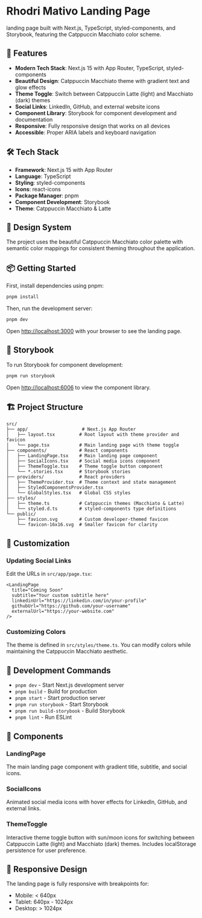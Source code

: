 # Rhodri Mativo Landing Page

landing page built with Next.js, TypeScript, styled-components, and Storybook, featuring the Catppuccin Macchiato color scheme.

## 🚀 Features

- **Modern Tech Stack**: Next.js 15 with App Router, TypeScript, styled-components
- **Beautiful Design**: Catppuccin Macchiato theme with gradient text and glow effects
- **Theme Toggle**: Switch between Catppuccin Latte (light) and Macchiato (dark) themes
- **Social Links**: LinkedIn, GitHub, and external website icons
- **Component Library**: Storybook for component development and documentation
- **Responsive**: Fully responsive design that works on all devices
- **Accessible**: Proper ARIA labels and keyboard navigation

## 🛠️ Tech Stack

- **Framework**: Next.js 15 with App Router
- **Language**: TypeScript
- **Styling**: styled-components
- **Icons**: react-icons
- **Package Manager**: pnpm
- **Component Development**: Storybook
- **Theme**: Catppuccin Macchiato & Latte

## 🎨 Design System

The project uses the beautiful Catppuccin Macchiato color palette with semantic color mappings for consistent theming throughout the application.

## 📦 Getting Started

First, install dependencies using pnpm:

```bash
pnpm install
```

Then, run the development server:

```bash
pnpm dev
```

Open [http://localhost:3000](http://localhost:3000) with your browser to see the landing page.

## 📖 Storybook

To run Storybook for component development:

```bash
pnpm run storybook
```

Open [http://localhost:6006](http://localhost:6006) to view the component library.

## 🏗️ Project Structure

```
src/
├── app/                    # Next.js App Router
│   ├── layout.tsx         # Root layout with theme provider and favicon
│   └── page.tsx           # Main landing page with theme toggle
├── components/            # React components
│   ├── LandingPage.tsx    # Main landing page component
│   ├── SocialIcons.tsx    # Social media icons component
│   ├── ThemeToggle.tsx    # Theme toggle button component
│   └── *.stories.tsx      # Storybook stories
├── providers/             # React providers
│   ├── ThemeProvider.tsx  # Theme context and state management
│   ├── StyledComponentsProvider.tsx
│   └── GlobalStyles.tsx   # Global CSS styles
├── styles/
│   ├── theme.ts           # Catppuccin themes (Macchiato & Latte)
│   └── styled.d.ts        # styled-components type definitions
└── public/
    ├── favicon.svg        # Custom developer-themed favicon
    └── favicon-16x16.svg  # Smaller favicon for clarity
```

## 🎯 Customization

### Updating Social Links

Edit the URLs in `src/app/page.tsx`:

```tsx
<LandingPage
  title="Coming Soon"
  subtitle="Your custom subtitle here"
  linkedinUrl="https://linkedin.com/in/your-profile"
  githubUrl="https://github.com/your-username"
  externalUrl="https://your-website.com"
/>
```

### Customizing Colors

The theme is defined in `src/styles/theme.ts`. You can modify colors while maintaining the Catppuccin Macchiato aesthetic.

## 🧪 Development Commands

- `pnpm dev` - Start Next.js development server
- `pnpm build` - Build for production
- `pnpm start` - Start production server
- `pnpm run storybook` - Start Storybook
- `pnpm run build-storybook` - Build Storybook
- `pnpm lint` - Run ESLint

## 🌟 Components

### LandingPage
The main landing page component with gradient title, subtitle, and social icons.

### SocialIcons
Animated social media icons with hover effects for LinkedIn, GitHub, and external links.

### ThemeToggle
Interactive theme toggle button with sun/moon icons for switching between Catppuccin Latte (light) and Macchiato (dark) themes. Includes localStorage persistence for user preference.

## 📱 Responsive Design

The landing page is fully responsive with breakpoints for:
- Mobile: < 640px
- Tablet: 640px - 1024px
- Desktop: > 1024px
